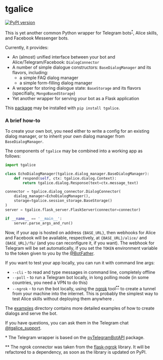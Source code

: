 # tgalice
[![PyPI version](https://badge.fury.io/py/tgalice.svg)](https://badge.fury.io/py/tgalice)

This is yet another common Python wrapper for Telegram bots<sup>[*](#footnote1)</sup>, Alice skills, 
and Facebook Messenger bots.

Currently, it provides:
- An (almost) unified interface between your bot and Alice/Telegram/Facebook: `DialogConnector`
- A number of simple dialogue constructors: `BaseDialogManager` and its flavors, including:
    - a simple FAQ dialog manager
    - a simple form-filling dialog manager
- A wrapper for storing dialogue state: `BaseStorage` and its flavors (specifially, `MongoBasedStorage`)
- Yet another wrapper for serving your bot as a Flask application

This [package](https://pypi.org/project/tgalice/) may be installed with `pip install tgalice`.

### A brief how-to

To create your own bot, you need either to write a config for an existing dialog manager, 
or to inherit your own dialog manager from `BaseDialogManager`. 

The components of `tgalice` may be combined into a working app as follows:
```python
import tgalice

class EchoDialogManager(tgalice.dialog_manager.BaseDialogManager):
    def respond(self, ctx: tgalice.dialog.Context):
        return tgalice.dialog.Response(text=ctx.message_text)

connector = tgalice.dialog_connector.DialogConnector(
    dialog_manager=EchoDialogManager(), 
    storage=tgalice.session_storage.BaseStorage()
)
server = tgalice.flask_server.FlaskServer(connector=connector)

if __name__ == '__main__':
    server.parse_args_and_run()
```
Now, if your app is hosted on address `{BASE_URL}`, then webhooks for Alice and Facebook will be available, 
respectively, at `{BASE_URL}/alice/` and `{BASE_URL}/fb/` (and you can reconfigure it, if you want). 
The webhook for Telegram will be set automatically, if you set the `TOKEN` environment variable to the token 
given to you by the [@BotFather](https://t.me/BotFather).

If you want to test your app locally, you can run it with command line args:
* `--cli` - to read and type messages in command line, completely offline
* `--poll` - to run a Telegram bot locally, in long polling mode (in some countries, you need a VPN to do this)
* `--ngrok` - to run the bot locally, using the [ngrok](https://ngrok.com/) tool<sup>[**](#footnote2)</sup> 
to create a tunnel from your machine into the internet. This is probably the simplest way to test Alice skills 
without deploying them anywhere .

The [examples](https://github.com/avidale/tgalice/tree/master/examples) directory contains more detailed examples 
of how to create dialogs and serve the bot. 

If you have questions, you can ask them in the Telegram chat [@tgalice_support](https://t.me/tgalice_support).

<a id="footnote1">*</a> The Telegram wrapper is based on the 
[pyTelegramBotAPI](https://github.com/eternnoir/pyTelegramBotAPI) package.

<a id="footnote2">**</a> The ngrok connector was taken from the
[flask-ngrok](https://github.com/gstaff/flask-ngrok) library. It will be refactored to a dependency, 
as soon as the library is updated on PyPI.
